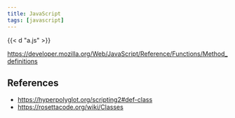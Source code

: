 ```yaml
---
title: JavaScript
tags: [javascript]
---
```


{{< d "a.js" >}}

<https://developer.mozilla.org/Web/JavaScript/Reference/Functions/Method_definitions>

## References

- <https://hyperpolyglot.org/scripting2#def-class>
- <https://rosettacode.org/wiki/Classes>
